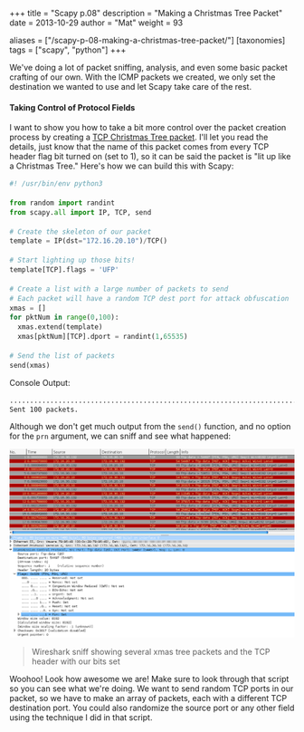 +++
title = "Scapy p.08"
description = "Making a Christmas Tree Packet"
date = 2013-10-29
author = "Mat"
weight = 93

aliases = ["/scapy-p-08-making-a-christmas-tree-packet/"]
[taxonomies]
tags = ["scapy", "python"]
+++

We've doing a lot of packet sniffing, analysis, and even some basic packet crafting of our own. With the ICMP packets we created, we only set the destination we wanted to use and let Scapy take care of the rest.

#### Taking Control of Protocol Fields

I want to show you how to take a bit more control over the packet creation process by creating a [TCP Christmas Tree packet](http://en.wikipedia.org/wiki/Christmas_tree_packet). I'll let you read the details, just know that the name of this packet comes from every TCP header flag bit turned on (set to 1), so it can be said the packet is "lit up like a Christmas Tree." Here's how we can build this with Scapy:

```python
#! /usr/bin/env python3

from random import randint
from scapy.all import IP, TCP, send

# Create the skeleton of our packet
template = IP(dst="172.16.20.10")/TCP()

# Start lighting up those bits!
template[TCP].flags = 'UFP'

# Create a list with a large number of packets to send
# Each packet will have a random TCP dest port for attack obfuscation
xmas = []
for pktNum in range(0,100):
  xmas.extend(template)
  xmas[pktNum][TCP].dport = randint(1,65535)

# Send the list of packets
send(xmas)
```

Console Output:
```
....................................................................................................
Sent 100 packets.
```

Although we don't get much output from the `send()` function, and no option for the `prn` argument, we can sniff and see what happened:

![](scapy-xmas-tree-packets.png)
> Wireshark sniff showing several xmas tree packets and the TCP header with our bits set

Woohoo! Look how awesome we are! Make sure to look through that script so you can see what we're doing. We want to send random TCP ports in our packet, so we have to make an array of packets, each with a different TCP destination port. You could also randomize the source port or any other field using the technique I did in that script.